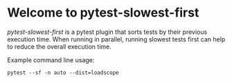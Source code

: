 # Welcome to pytest-slowest-first

*pytest-slowest-first* is a pytest plugin that sorts tests by their
previous execution time. When running in parallel, running slowest tests
first can help to reduce the overall execution time.

Example command line usage:

    pytest --sf -n auto --dist=loadscope
